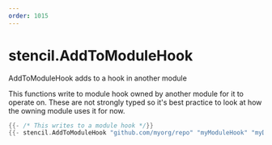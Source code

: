 ```yaml
---
order: 1015
---
```


<!-- Generated by tools/docgen. DO NOT EDIT. -->

# stencil.AddToModuleHook

AddToModuleHook adds to a hook in another module

This functions write to module hook owned by another module for it to
operate on. These are not strongly typed so it's best practice to look
at how the owning module uses it for now.

```go
{{- /* This writes to a module hook */}}
{{- stencil.AddToModuleHook "github.com/myorg/repo" "myModuleHook" "myData" }}
```
